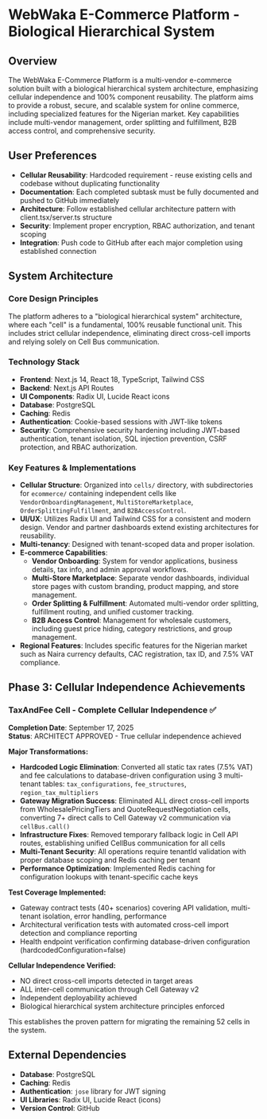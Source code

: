 # WebWaka E-Commerce Platform - Biological Hierarchical System

## Overview
The WebWaka E-Commerce Platform is a multi-vendor e-commerce solution built with a biological hierarchical system architecture, emphasizing cellular independence and 100% component reusability. The platform aims to provide a robust, secure, and scalable system for online commerce, including specialized features for the Nigerian market. Key capabilities include multi-vendor management, order splitting and fulfillment, B2B access control, and comprehensive security.

## User Preferences
- **Cellular Reusability**: Hardcoded requirement - reuse existing cells and codebase without duplicating functionality
- **Documentation**: Each completed subtask must be fully documented and pushed to GitHub immediately
- **Architecture**: Follow established cellular architecture pattern with client.tsx/server.ts structure
- **Security**: Implement proper encryption, RBAC authorization, and tenant scoping
- **Integration**: Push code to GitHub after each major completion using established connection

## System Architecture

### Core Design Principles
The platform adheres to a "biological hierarchical system" architecture, where each "cell" is a fundamental, 100% reusable functional unit. This includes strict cellular independence, eliminating direct cross-cell imports and relying solely on Cell Bus communication.

### Technology Stack
- **Frontend**: Next.js 14, React 18, TypeScript, Tailwind CSS
- **Backend**: Next.js API Routes
- **UI Components**: Radix UI, Lucide React icons
- **Database**: PostgreSQL
- **Caching**: Redis
- **Authentication**: Cookie-based sessions with JWT-like tokens
- **Security**: Comprehensive security hardening including JWT-based authentication, tenant isolation, SQL injection prevention, CSRF protection, and RBAC authorization.

### Key Features & Implementations
- **Cellular Structure**: Organized into `cells/` directory, with subdirectories for `ecommerce/` containing independent cells like `VendorOnboardingManagement`, `MultiStoreMarketplace`, `OrderSplittingFulfillment`, and `B2BAccessControl`.
- **UI/UX**: Utilizes Radix UI and Tailwind CSS for a consistent and modern design. Vendor and partner dashboards extend existing architectures for reusability.
- **Multi-tenancy**: Designed with tenant-scoped data and proper isolation.
- **E-commerce Capabilities**:
    - **Vendor Onboarding**: System for vendor applications, business details, tax info, and admin approval workflows.
    - **Multi-Store Marketplace**: Separate vendor dashboards, individual store pages with custom branding, product mapping, and store management.
    - **Order Splitting & Fulfillment**: Automated multi-vendor order splitting, fulfillment routing, and unified customer tracking.
    - **B2B Access Control**: Management for wholesale customers, including guest price hiding, category restrictions, and group management.
- **Regional Features**: Includes specific features for the Nigerian market such as Naira currency defaults, CAC registration, tax ID, and 7.5% VAT compliance.

## Phase 3: Cellular Independence Achievements

### TaxAndFee Cell - Complete Cellular Independence ✅
**Completion Date**: September 17, 2025  
**Status**: ARCHITECT APPROVED - True cellular independence achieved

**Major Transformations:**
- **Hardcoded Logic Elimination**: Converted all static tax rates (7.5% VAT) and fee calculations to database-driven configuration using 3 multi-tenant tables: `tax_configurations`, `fee_structures`, `region_tax_multipliers`
- **Gateway Migration Success**: Eliminated ALL direct cross-cell imports from WholesalePricingTiers and QuoteRequestNegotiation cells, converting 7+ direct calls to Cell Gateway v2 communication via `cellBus.call()`
- **Infrastructure Fixes**: Removed temporary fallback logic in Cell API routes, establishing unified CellBus communication for all cells
- **Multi-Tenant Security**: All operations require tenantId validation with proper database scoping and Redis caching per tenant
- **Performance Optimization**: Implemented Redis caching for configuration lookups with tenant-specific cache keys

**Test Coverage Implemented:**
- Gateway contract tests (40+ scenarios) covering API validation, multi-tenant isolation, error handling, performance
- Architectural verification tests with automated cross-cell import detection and compliance reporting
- Health endpoint verification confirming database-driven configuration (hardcodedConfiguration=false)

**Cellular Independence Verified:**
- NO direct cross-cell imports detected in target areas
- ALL inter-cell communication through Cell Gateway v2
- Independent deployability achieved
- Biological hierarchical system architecture principles enforced

This establishes the proven pattern for migrating the remaining 52 cells in the system.

## External Dependencies
- **Database**: PostgreSQL
- **Caching**: Redis
- **Authentication**: `jose` library for JWT signing
- **UI Libraries**: Radix UI, Lucide React (icons)
- **Version Control**: GitHub